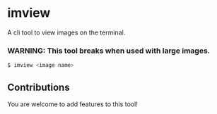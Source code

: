 # imview

<ing src="./sample.png">

A cli tool to view images on the terminal.

### **WARNING**: This tool breaks when used with large images.

```sh
$ imview <image name>
```

## Contributions

You are welcome to add features to this tool!
